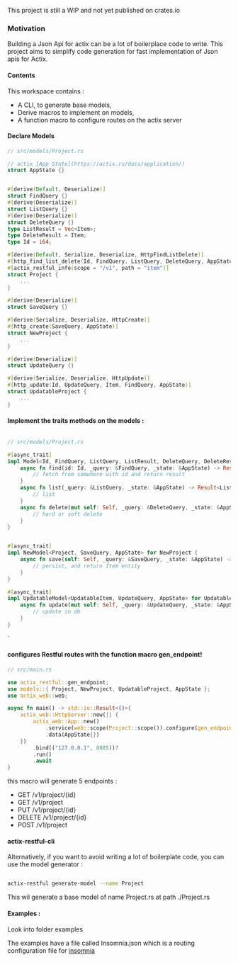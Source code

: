 This project is still a WIP and not yet published on crates.io

### Motivation

Building a Json Api for actix can be a lot of boilerplace code to write.
This project aims to simplify code generation for fast implementation of Json apis for Actix.

#### Contents

This workspace contains :

- A CLI, to generate base models,
- Derive macros to implement on models,
- A function macro to configure routes on the actix server

#### Declare Models

``` rust
// src/models/Project.rs

// actix [App State](https://actix.rs/docs/application/)
struct AppState {}


#[derive(Default, Deserialize)]
struct FindQuery {}
#[derive(Deserialize)]
struct ListQuery {}
#[derive(Deserialize)]
struct DeleteQuery {}
type ListResult = Vec<Item>;
type DeleteResult = Item;
type Id = i64;

#[derive(Default, Serialize, Deserialize, HttpFindListDelete)]
#[http_find_list_delete(Id, FindQuery, ListQuery, DeleteQuery, AppState)]
#[actix_restful_info(scope = "/v1", path = "item")]
struct Project {
    ...
}

#[derive(Deserialize)]
struct SaveQuery {}

#[derive(Serialize, Deserialize, HttpCreate)]
#[http_create(SaveQuery, AppState)]
struct NewProject {
    ...
}

#[derive(Deserialize)]
struct UpdateQuery {}

#[derive(Serialize, Deserialize, HttpUpdate)]
#[http_update(Id, UpdateQuery, Item, FindQuery, AppState)]
struct UpdatableProject {
    ...
}
```

#### Implement the traits methods on the models : 

``` rust

// src/models/Project.rs

#[async_trait]
impl Model<Id, FindQuery, ListQuery, ListResult, DeleteQuery, DeleteResult, AppState> for Project {
    async fn find(id: Id, _query: &FindQuery, _state: &AppState) -> Result<Box<Item>> {
        // fetch from somwhere with id and return result
    }
    async fn list(_query: &ListQuery, _state: &AppState) -> Result<ListResult> {
        // list
    }
    async fn delete(mut self: Self, _query: &DeleteQuery, _state: &AppState) -> Result<DeleteResult> {
        // hard or soft delete
    }
}


#[async_trait]
impl NewModel<Project, SaveQuery, AppState> for NewProject {
    async fn save(self: Self, _query: &SaveQuery, _state: &AppState) -> Result<Project> {
        // persist, and return Item entity
    }
}

#[async_trait]
impl UpdatableModel<UpdatableItem, UpdateQuery, AppState> for UpdatableProject {
    async fn update(mut self: Self, _query: &UpdateQuery, _state: &AppState) -> Result<UpdatableItem> {
        // update in db
    }
}
```

`

#### configures Restful routes with the function macro gen_endpoint!

``` rust
// src/main.rs

use actix_restful::gen_endpoint;
use models::{ Project, NewProject, UpdatableProject, AppState };
use actix_web::web;

async fn main() -> std::io::Result<()>{
    actix_web::HttpServer::new(|| {
        actix_web::App::new()
            .service(web::scope(Project::scope()).configure(gen_endpoint!(Project, NewProject, UpdatableProject)))
            .data(AppState{})
    })
        .bind(("127.0.0.1", 8085))?
        .run()
        .await
}

```

this macro will generate 5 endpoints :

- GET /v1/project/{id}
- GET /v1/project
- PUT /v1/project/{id}
- DELETE /v1/project/{id}
- POST /v1/project

#### actix-restful-cli

Alternatively, if you want to avoid writing a lot of boilerplate code, you can use the model generator :

``` bash

actix-restful generate-model --name Project

```

This wil generate a base model of name Project.rs at path ./Project.rs

#### Examples :

Look into folder examples

The examples have a file called Insomnia.json which is a routing configuration file for [insomnia](https://insomnia.rest/)
